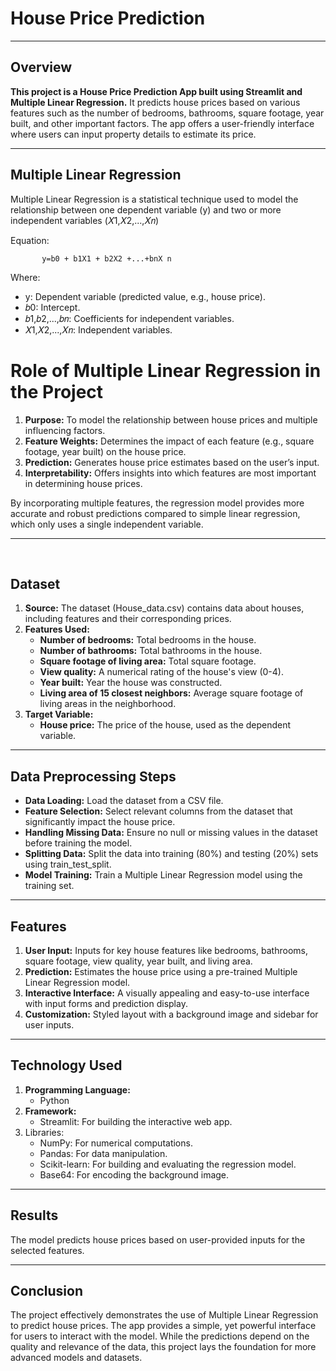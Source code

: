# **House Price Prediction**
---

## Overview
**This project is a House Price Prediction App built using Streamlit and Multiple Linear Regression.** It predicts house prices based on various features such as the number of bedrooms, bathrooms, square footage, year built, and other important factors. The app offers a user-friendly interface where users can input property details to estimate its price.

---

## Multiple Linear Regression
Multiple Linear Regression is a statistical technique used to model the relationship between one dependent variable (y) and two or more independent variables (𝑋1,𝑋2,...,𝑋𝑛)

Equation:

           y=b0 + b1X1 + b2X2 +...+bnX n
Where:

- y: Dependent variable (predicted value, e.g., house price).
- 𝑏0: Intercept.
- 𝑏1,𝑏2,...,𝑏𝑛: Coefficients for independent variables.
- 𝑋1,𝑋2,...,𝑋𝑛: Independent variables.

 # Role of Multiple Linear Regression in the Project
1. **Purpose:** To model the relationship between house prices and multiple influencing factors.
2. **Feature Weights:** Determines the impact of each feature (e.g., square footage, year built) on the house price.
3. **Prediction:** Generates house price estimates based on the user’s input.
4. **Interpretability:** Offers insights into which features are most important in determining house prices.
   
By incorporating multiple features, the regression model provides more accurate and robust predictions compared to simple linear regression, which only uses a single independent variable.

---
​
## Dataset
1. **Source:** The dataset (House_data.csv) contains data about houses, including features and their corresponding prices.
2. **Features Used:**
   - **Number of bedrooms:** Total bedrooms in the house.
   - **Number of bathrooms:** Total bathrooms in the house.
   - **Square footage of living area:** Total square footage.
   - **View quality:** A numerical rating of the house's view (0-4).
   - **Year built:** Year the house was constructed.
   - **Living area of 15 closest neighbors:** Average square footage of living areas in the neighborhood.
3. **Target Variable:**
   - **House price:** The price of the house, used as the dependent variable.

---

## Data Preprocessing Steps
- **Data Loading:**
Load the dataset from a CSV file.
- **Feature Selection:**
Select relevant columns from the dataset that significantly impact the house price.
- **Handling Missing Data:**
Ensure no null or missing values in the dataset before training the model.
- **Splitting Data:**
Split the data into training (80%) and testing (20%) sets using train_test_split.
- **Model Training:**
Train a Multiple Linear Regression model using the training set.

---

## Features
1. **User Input:**
Inputs for key house features like bedrooms, bathrooms, square footage, view quality, year built, and living area.
2. **Prediction:**
Estimates the house price using a pre-trained Multiple Linear Regression model.
3. **Interactive Interface:**
A visually appealing and easy-to-use interface with input forms and prediction display.
4. **Customization:**
Styled layout with a background image and sidebar for user inputs.

---

## Technology Used
1. **Programming Language:**
   - Python
2. **Framework:**
   - Streamlit: For building the interactive web app.
3. Libraries:
   - NumPy: For numerical computations.
   - Pandas: For data manipulation.
   - Scikit-learn: For building and evaluating the regression model.
   - Base64: For encoding the background image.

---

## Results
The model predicts house prices based on user-provided inputs for the selected features.

---

## Conclusion
The project effectively demonstrates the use of Multiple Linear Regression to predict house prices. The app provides a simple, yet powerful interface for users to interact with the model. While the predictions depend on the quality and relevance of the data, this project lays the foundation for more advanced models and datasets.


